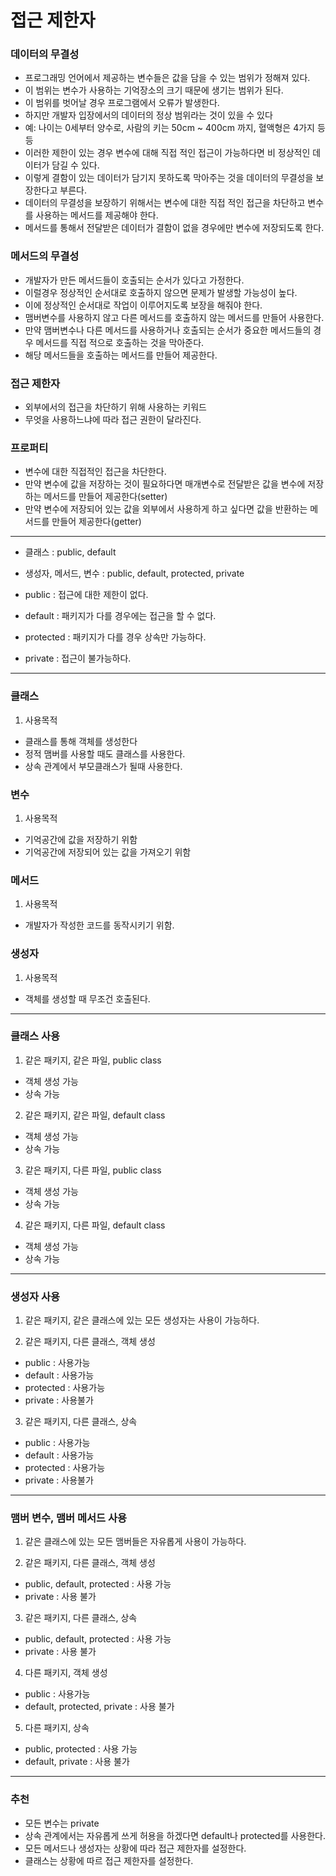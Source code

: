# 접근 제한자

### 데이터의 무결성
- 프로그래밍 언어에서 제공하는 변수들은 값을 담을 수 있는 범위가 정해져 있다.
- 이 범위는 변수가 사용하는 기억장소의 크기 때문에 생기는 범위가 된다.
- 이 범위를 벗어날 경우 프로그램에서 오류가 발생한다.
- 하지만 개발자 입장에서의 데이터의 정상 범위라는 것이 있을 수 있다
- 예: 나이는 0세부터 양수로, 사람의 키는 50cm ~ 400cm 까지, 혈액형은 4가지 등등
- 이러한 제한이 있는 경우 변수에 대해 직접 적인 접근이 가능하다면 비 정상적인 데이터가 담길 수 있다.
- 이렇게 결함이 있는 데이터가 담기지 못하도록 막아주는 것을 데이터의 무결성을 보장한다고 부른다.
- 데이터의 무결성을 보장하기 위해서는 변수에 대한 직접 적인 접근을 차단하고 변수를 사용하는 메서드를 제공해야 한다.
- 메서드를 통해서 전달받은 데이터가 결함이 없을 경우에만 변수에 저장되도록 한다.

### 메서드의 무결성
- 개발자가 만든 메서드들이 호출되는 순서가 있다고 가정한다.
- 이럴경우 정상적인 순서대로 호출하지 않으면 문제가 발생할 가능성이 높다.
- 이에 정상적인 순서대로 작업이 이루어지도록 보장을 해줘야 한다.
- 맴버변수를 사용하지 않고 다른 메서드를 호출하지 않는 메서드를 만들어 사용한다.
- 만약 맴버변수나 다른 메서드를 사용하거나 호출되는 순서가 중요한 메서드들의 경우 메서드를 직접 적으로 호출하는 것을 막아준다.
- 해당 메서드들을 호출하는 메서드를 만들어 제공한다.

### 접근 제한자
- 외부에서의 접근을 차단하기 위해 사용하는 키워드
- 무엇을 사용하느냐에 따라 접근 권한이 달라진다.

### 프로퍼티
- 변수에 대한 직접적인 접근을 차단한다.
- 만약 변수에 값을 저장하는 것이 필요하다면 매개변수로 전달받은 값을 변수에 저장하는 메서드를 만들어 제공한다(setter)
- 만약 변수에 저장되어 있는 값을 외부에서 사용하게 하고 싶다면 값을 반환하는 메서드를 만들어 제공한다(getter)

---

- 클래스 : public, default
- 생성자, 메서드, 변수 : public, default, protected, private


- public : 접근에 대한 제한이 없다.
- default : 패키지가 다를 경우에는 접근을 할 수 없다.
- protected : 패키지가 다를 경우 상속만 가능하다.
- private : 접근이 불가능하다.

---

### 클래스
1. 사용목적
- 클래스를 통해 객체를 생성한다
- 정적 맴버를 사용할 때도 클래스를 사용한다.
- 상속 관계에서 부모클래스가 될때 사용한다.

### 변수
1. 사용목적
- 기억공간에 값을 저장하기 위함
- 기억공간에 저장되어 있는 값을 가져오기 위함

### 메서드
1. 사용목적
- 개발자가 작성한 코드를 동작시키기 위함.

### 생성자
1. 사용목적
- 객체를 생성할 때 무조건 호출된다.

---
### 클래스 사용
1. 같은 패키지, 같은 파일, public class
- 객체 생성 가능
- 상속 가능

2. 같은 패키지, 같은 파일, default class
- 객체 생성 가능
- 상속 가능

3. 같은 패키지, 다른 파일, public class
- 객체 생성 가능
- 상속 가능

4. 같은 패키지, 다른 파일, default class
- 객체 생성 가능
- 상속 가능

--- 
### 생성자 사용
1. 같은 패키지, 같은 클래스에 있는 모든 생성자는 사용이 가능하다.

2. 같은 패키지, 다른 클래스, 객체 생성
- public : 사용가능
- default : 사용가능
- protected : 사용가능
- private : 사용불가

3. 같은 패키지, 다른 클래스, 상속
- public : 사용가능
- default : 사용가능
- protected : 사용가능
- private : 사용불가

---

### 맴버 변수, 맴버 메서드 사용
1. 같은 클래스에 있는 모든 맴버들은 자유롭게 사용이 가능하다.

2. 같은 패키지, 다른 클래스, 객체 생성
- public, default, protected : 사용 가능
- private : 사용 불가

3. 같은 패키지, 다른 클래스, 상속
- public, default, protected : 사용 가능
- private : 사용 불가

4. 다른 패키지, 객체 생성
- public : 사용가능
- default, protected, private : 사용 불가

5. 다른 패키지, 상속
- public, protected : 사용 가능
- default, private : 사용 불가

--- 
### 추천
- 모든 변수는 private
- 상속 관계에서는 자유롭게 쓰게 허용을 하겠다면 default나 protected를 사용한다.
- 모든 메서드나 생성자는 상황에 따라 접근 제한자를 설정한다.
- 클래스는 상황에 따르 접근 제한자를 설정한다.
